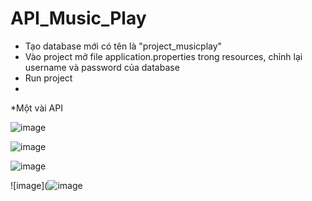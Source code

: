 ﻿# API_Music_Play
- Tạo database mới có tên là "project_musicplay"
- Vào project mở file application.properties trong resources, chỉnh lại username và password của database
- Run project
- 
*Một vài API

![image](https://user-images.githubusercontent.com/115199643/234027787-806d27c6-a1a1-4e74-b40f-15e0d15a92a4.png)

![image](https://user-images.githubusercontent.com/115199643/234027872-e6c9e532-fcf9-4d57-bdd8-4e15eaa0b62f.png)

![image](https://user-images.githubusercontent.com/115199643/234032108-bcbe4e14-9d3a-4c06-bbdc-959777339a3a.png)

![image](![image](https://github.com/trinhvu1711/api-music-play/assets/81180330/01f5fd52-8ee7-4c8e-893a-f8e1d0b29ea6)

